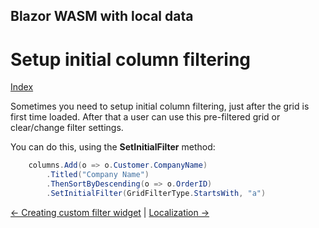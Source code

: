 ## Blazor WASM with local data

# Setup initial column filtering

[Index](Documentation.md)

Sometimes you need to setup initial column filtering, just after the grid is first time loaded. After that a user can use this pre-filtered grid or clear/change filter settings.

You can do this, using the **SetInitialFilter** method:

```c#
    columns.Add(o => o.Customer.CompanyName)
        .Titled("Company Name")
        .ThenSortByDescending(o => o.OrderID)
        .SetInitialFilter(GridFilterType.StartsWith, "a")
```

[<- Creating custom filter widget](Creating_custom_filter_widget.md) | [Localization ->](Localization.md)